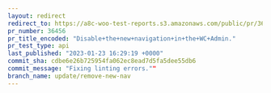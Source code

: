 ```yaml
---
layout: redirect
redirect_to: https://a8c-woo-test-reports.s3.amazonaws.com/public/pr/36456/api/index.html
pr_number: 36456
pr_title_encoded: "Disable+the+new+navigation+in+the+WC+Admin."
pr_test_type: api
last_published: "2023-01-23 16:29:19 +0000"
commit_sha: cdbe6e26b725954fa062ec8ead7d5fa5dee55db6
commit_message: "Fixing linting errors.""
branch_name: update/remove-new-nav
---
```

